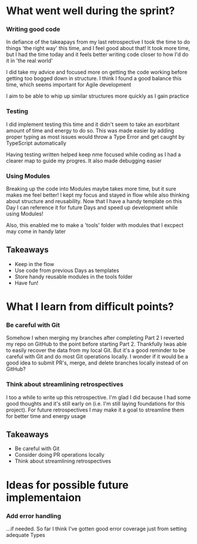 # What went well during the sprint?

### Writing good code

In defiance of the takeapays from my last retrospective I took the 
time to do things 'the right way' this time, and I feel good about 
that! It took more time, but I had the time today and it feels 
better writing code closer to how I'd do it in 'the real world' 

I did take my advice and focused more on getting the code working 
before getting too bogged down in structure. I think I found a good 
balance this time, which seems important for Agile development

I aim to be able to whip up similar structures more quickly
as I gain practice

### Testing

I did implement testing this time and it didn't seem to take an
exorbitant amount of time and energy to do so. This was made easier 
by adding proper typing as most issues would throw a Type Error
and get caught by TypeScript automatically

Having testing written helped keep nme focused while coding as I 
had a clearer map to guide my progres. It also made debugging easier

### Using Modules

Breaking up the code into Modules maybe takes more time, but it sure 
makes me feel better! I kept my focus and stayed in flow while 
also thinking about structure and reusability. Now that I have a 
handy template on this Day I can reference it for future Days 
and speed up development while using Modules!

Also, this enabled me to make a 'tools' folder with modules that I 
excpect may come in handy later

## Takeaways

* Keep in the flow
* Use code from previous Days as templates
* Store handy reusable modules in the tools folder
* Have fun!

# What I learn from difficult points?

### Be careful with Git

Somehow I when merging my branches after completing Part 2 I 
reverted my repo on GitHub to the point before starting Part 2. 
Thankfully Iwas able to easily recover the data from my local Git. 
But it's a good reminder to be careful with Git and do most Git 
operations locally. I wonder if it would be a good idea to 
submit PR's, merge, and delete branches locally instead of on GitHub?

### Think about streamlining retrospectives

I too a while to write up this retrospective. I'm glad I did because 
I had some good thoughts and it's still early on (i.e. I'm still 
laying foundations for this project). For future retrospectives 
I may make it a goal to streamline them for better time and energy 
usage

## Takeaways

* Be careful with Git
* Consider doing PR operations locally
* Think about streamlining retrospectives

# Ideas for possible future implementaion

### Add error handling
...if needed. So far I think I've gotten good error coverage just 
from setting adequate Types